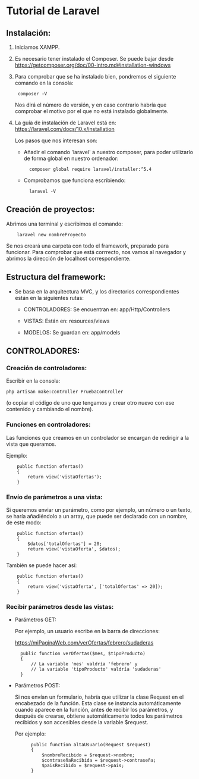 # Tutorial de Laravel

## Instalación:

1. Iniciamos XAMPP.

2. Es necesario tener instalado el Composer. Se puede bajar desde https://getcomposer.org/doc/00-intro.md#installation-windows
2. Para comprobar que se ha instalado bien, pondremos el siguiente comando en la consola:

        composer -V

    Nos dirá el número de versión, y en caso contrario habría que comprobar el motivo por el que no está instalado globalmente.

3. La guía de instalación de Laravel está en: https://laravel.com/docs/10.x/installation
    
    Los pasos que nos interesan son:

    * Añadir el comando 'laravel' a nuestro composer, para poder utilizarlo de forma global en nuestro ordenador:

            composer global require laravel/installer:^5.4

    * Comprobamos que funciona escribiendo:

            laravel -V

## Creación de proyectos:

Abrimos una terminal y escribimos el comando:

        laravel new nombreProyecto

Se nos creará una carpeta con todo el framework, preparado para funcionar. Para comprobar que está corrrecto, nos vamos al navegador y abrimos la dirección de localhost correspondiente.


## Estructura del framework:

* Se basa en la arquitectura MVC, y los directorios correspondientes están en la siguientes rutas:

    * CONTROLADORES: Se encuentran en:
        app/Http/Controllers

    * VISTAS: Están en:
        resources/views

    * MODELOS: Se guardan en:
        app/models


## CONTROLADORES:
### Creación de controladores:

Escribir en la consola:

    php artisan make:controller PruebaController

(o copiar el código de uno que tengamos y crear otro nuevo con ese contenido y cambiando el nombre).

### Funciones en controladores:

Las funciones que creamos en un controlador se encargan de redirigir a la vista que queramos.

Ejemplo:

        public function ofertas() 
        {
            return view('vistaOfertas');
        }

### Envío de parámetros a una vista:

Si queremos enviar un parámetro, como por ejemplo, un número o un texto, se haría añadiéndolo a un array, que puede ser declarado con un nombre, de este modo:

        public function ofertas() 
        {    
            $datos['totalOfertas'] = 20;
            return view('vistaOferta', $datos);
        }

También se puede hacer así:

        public function ofertas() 
        {    
            return view('vistaOferta', ['totalOfertas' => 20]);
        }

### Recibir parámetros desde las vistas:
* Parámetros GET:

    Por ejemplo, un usuario escribe en la barra de direcciones:
    
    https://miPaginaWeb.com/verOfertas/febrero/sudaderas


        public function verOfertas($mes, $tipoProducto)
        {
            // La variable 'mes' valdría 'febrero' y 
            // la variable 'tipoProducto' valdría 'sudaderas'
        }

* Parámetros POST:

    Si nos envían un formulario, habría que utilizar la clase Request en el encabezado de la función.
    Esta clase se instancia automáticamente cuando aparece en la función, antes de recibir los parámetros,
    y después de crearse, obtiene automáticamente todos los parámetros recibidos y son accesibles desde la variable $request.
    
    Por ejemplo:

            public function altaUsuario(Request $request)
            {
                $nombreRecibido = $request->nombre;
                $contraseñaRecibida = $request->contraseña;
                $paisRecibido = $request->pais;
            }


    





